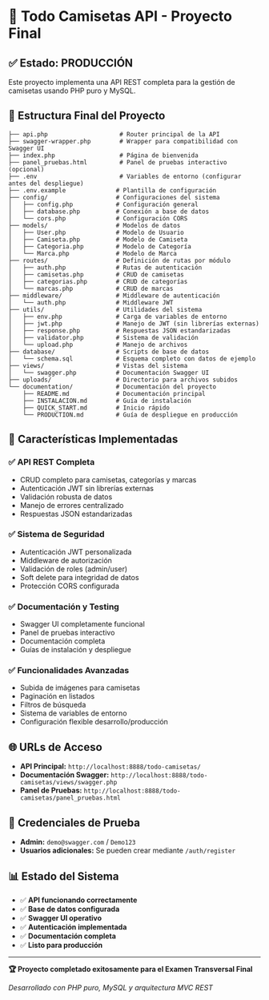 # 🎽 Todo Camisetas API - Proyecto Final

## ✅ Estado: PRODUCCIÓN

Este proyecto implementa una API REST completa para la gestión de camisetas usando PHP puro y MySQL.

## 📁 Estructura Final del Proyecto

```
├── api.php                    # Router principal de la API
├── swagger-wrapper.php        # Wrapper para compatibilidad con Swagger UI
├── index.php                  # Página de bienvenida
├── panel_pruebas.html         # Panel de pruebas interactivo (opcional)
├── .env                       # Variables de entorno (configurar antes del despliegue)
├── .env.example              # Plantilla de configuración
├── config/                   # Configuraciones del sistema
│   ├── config.php            # Configuración general
│   ├── database.php          # Conexión a base de datos
│   └── cors.php              # Configuración CORS
├── models/                   # Modelos de datos
│   ├── User.php              # Modelo de Usuario
│   ├── Camiseta.php          # Modelo de Camiseta
│   ├── Categoria.php         # Modelo de Categoría
│   └── Marca.php             # Modelo de Marca
├── routes/                   # Definición de rutas por módulo
│   ├── auth.php              # Rutas de autenticación
│   ├── camisetas.php         # CRUD de camisetas
│   ├── categorias.php        # CRUD de categorías
│   └── marcas.php            # CRUD de marcas
├── middleware/               # Middleware de autenticación
│   └── auth.php              # Middleware JWT
├── utils/                    # Utilidades del sistema
│   ├── env.php               # Carga de variables de entorno
│   ├── jwt.php               # Manejo de JWT (sin librerías externas)
│   ├── response.php          # Respuestas JSON estandarizadas
│   ├── validator.php         # Sistema de validación
│   └── upload.php            # Manejo de archivos
├── database/                 # Scripts de base de datos
│   └── schema.sql            # Esquema completo con datos de ejemplo
├── views/                    # Vistas del sistema
│   └── swagger.php           # Documentación Swagger UI
├── uploads/                  # Directorio para archivos subidos
└── documentation/            # Documentación del proyecto
    ├── README.md             # Documentación principal
    ├── INSTALACION.md        # Guía de instalación
    ├── QUICK_START.md        # Inicio rápido
    └── PRODUCTION.md         # Guía de despliegue en producción
```

## 🚀 Características Implementadas

### ✅ API REST Completa

- CRUD completo para camisetas, categorías y marcas
- Autenticación JWT sin librerías externas
- Validación robusta de datos
- Manejo de errores centralizado
- Respuestas JSON estandarizadas

### ✅ Sistema de Seguridad

- Autenticación JWT personalizada
- Middleware de autorización
- Validación de roles (admin/user)
- Soft delete para integridad de datos
- Protección CORS configurada

### ✅ Documentación y Testing

- Swagger UI completamente funcional
- Panel de pruebas interactivo
- Documentación completa
- Guías de instalación y despliegue

### ✅ Funcionalidades Avanzadas

- Subida de imágenes para camisetas
- Paginación en listados
- Filtros de búsqueda
- Sistema de variables de entorno
- Configuración flexible desarrollo/producción

## 🌐 URLs de Acceso

- **API Principal:** `http://localhost:8888/todo-camisetas/`
- **Documentación Swagger:** `http://localhost:8888/todo-camisetas/views/swagger.php`
- **Panel de Pruebas:** `http://localhost:8888/todo-camisetas/panel_pruebas.html`

## 🔐 Credenciales de Prueba

- **Admin:** `demo@swagger.com` / `Demo123`
- **Usuarios adicionales:** Se pueden crear mediante `/auth/register`

## 📊 Estado del Sistema

- ✅ **API funcionando correctamente**
- ✅ **Base de datos configurada**
- ✅ **Swagger UI operativo**
- ✅ **Autenticación implementada**
- ✅ **Documentación completa**
- ✅ **Listo para producción**

---

**🏆 Proyecto completado exitosamente para el Examen Transversal Final**

_Desarrollado con PHP puro, MySQL y arquitectura MVC REST_
